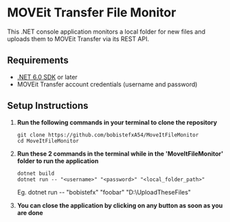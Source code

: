 # MOVEit Transfer File Monitor

This .NET console application monitors a local folder for new files and uploads them to MOVEit Transfer via its REST API.

## Requirements

- [.NET 6.0 SDK](https://dotnet.microsoft.com/download/dotnet/6.0) or later
- MOVEit Transfer account credentials (username and password)

## Setup Instructions

1. **Run the following commands in your terminal to clone the repository**
   ```
   git clone https://github.com/bobistefxA54/MoveItFileMonitor
   cd MoveItFileMonitor
   ```

2. **Run these 2 commands in the terminal while in the 'MoveItFileMonitor' folder to run the application**
   ```
   dotnet build
   dotnet run -- "<username>" "<password>" "<local_folder_path>"
   ```
   Eg. dotnet run -- "bobistefx" "foobar" "D:\UploadTheseFiles"

3. **You can close the application by clicking on any button as soon as you are done**
